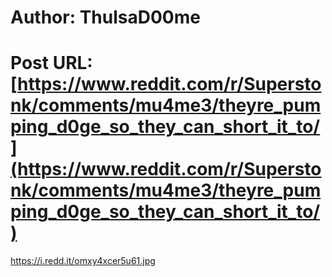 # Author: ThulsaD00me
# Post URL: [https://www.reddit.com/r/Superstonk/comments/mu4me3/theyre_pumping_d0ge_so_they_can_short_it_to/](https://www.reddit.com/r/Superstonk/comments/mu4me3/theyre_pumping_d0ge_so_they_can_short_it_to/)


https://i.redd.it/omxy4xcer5u61.jpg